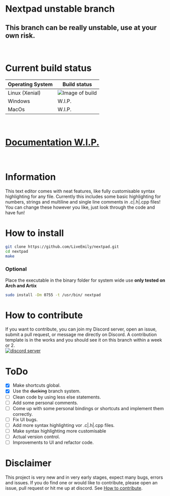 # Nextpad unstable branch
## This branch can be really unstable, use at your own risk.
<br>

# Current build status

Operating System | Build status
-----------------|-------------
Linux (Xenial) | ![Image of build](https://travis-ci.com/LiveEmily/nextpad.svg?branch=main)
Windows | W.I.P.
MacOs | W.I.P.
<br>

# [Documentation W.I.P.](https://liveemily.com/nextpad/docs/)
<br>

# Information

This text editor comes with neat features, like fully customisable syntax highlighting for any file.
Currently this includes some basic highlighting for numbers, strings and multiline and single line comments in .c|.h|.cpp files!
You can change these however you like, just look through the code and have fun!

# How to install

```bash
git clone https://github.com/LiveEmily/nextpad.git
cd nextpad
make
```
### Optional

Place the executable in the binary folder for system wide use **only tested on Arch and Artix**
```bash
sudo install -Dm 0755 -t /usr/bin/ nextpad
```

# How to contribute

If you want to contribute, you can join my Discord server, open an issue, submit a pull request, or message me directly on Discord. A contribution template is in the works and you should see it on this branch within a week or 2. <br>
[![discord server](https://discord.com/api/guilds/836526974574395402/embed.png?style=banner2)](https://discord.gg/BJ5pav4U9q)

# ToDo

- [x] Make shortcuts global.
- [x] Use the ~~ducking~~ branch system.
- [ ] Clean code by using less else statements.
- [ ] Add some personal comments.
- [ ] Come up with some personal bindings or shortcuts and implement them correctly.
- [ ] Fix UI bugs.
- [ ] Add more syntax highlighting vor .c|.h|.cpp files.
- [ ] Make syntax highlighting more customisable
- [ ] Actual version control.
- [ ] Improvements to UI and refactor code.

# Disclaimer

This project is very new and in very early stages, expect many bugs, errors and issues. If you do find one or would like to contribute, please open an issue, pull request or hit me up at discord. See [How to contribute](#how-to-contribute). <br>
